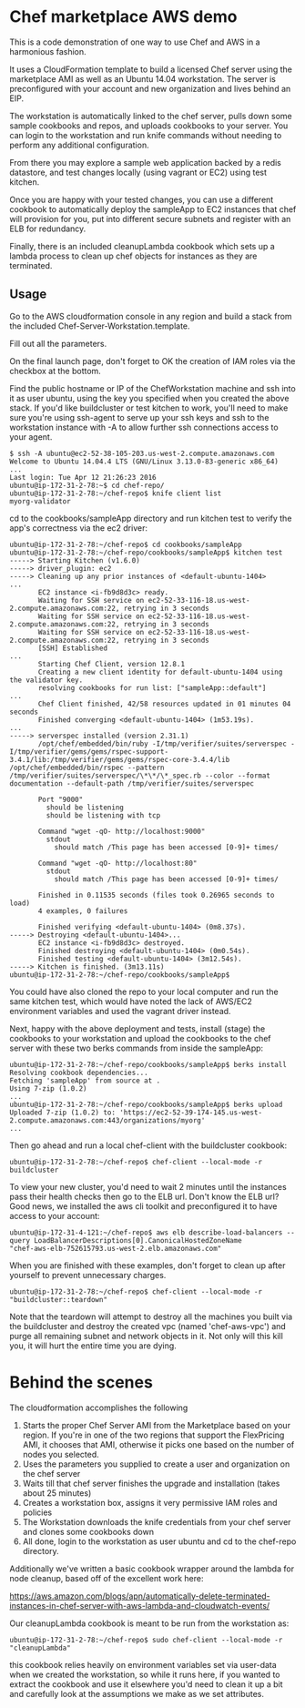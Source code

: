 # Chef marketplace AWS demo

This is a code demonstration of one way to use Chef and AWS in a harmonious fashion.

It uses a CloudFormation template to build a licensed Chef server using the marketplace AMI as well as
an Ubuntu 14.04 workstation. 
The server is preconfigured with your account and new organization and lives behind an EIP. 

The workstation is automatically linked to the chef server, pulls down some sample cookbooks and repos, 
and uploads cookbooks to your server. You can login to the workstation and run knife commands without 
needing to perform any additional configuration.

From there you may explore a sample web application backed by a redis datastore, and test changes locally
 (using vagrant or EC2) using test kitchen. 

Once you are happy with your tested changes, you can use a different cookbook to automatically deploy the
sampleApp to EC2 instances that chef will provision for you, put into different secure subnets and register 
with an ELB for redundancy.

Finally, there is an included cleanupLambda cookbook which sets up a lambda process to clean up
chef objects for instances as they are terminated.
 
## Usage 

Go to the AWS cloudformation console in any region and build a stack from the 
included Chef-Server-Workstation.template.

Fill out all the parameters.

On the final launch page, don't forget to OK the creation of IAM roles via the checkbox at the bottom.

Find the public hostname or IP of the ChefWorkstation machine and ssh into it as user ubuntu, 
using the key you specified when you created the above stack. If you'd like buildcluster or test kitchen to work,
you'll need to make sure you're using ssh-agent to serve up your ssh keys and ssh to the workstation instance
with -A to allow further ssh connections access to your agent. 

```
$ ssh -A ubuntu@ec2-52-38-105-203.us-west-2.compute.amazonaws.com  
Welcome to Ubuntu 14.04.4 LTS (GNU/Linux 3.13.0-83-generic x86_64)  
...  
Last login: Tue Apr 12 21:26:23 2016  
ubuntu@ip-172-31-2-78:~$ cd chef-repo/  
ubuntu@ip-172-31-2-78:~/chef-repo$ knife client list  
myorg-validator  
```

cd to the cookbooks/sampleApp directory and run kitchen test to verify the app's correctness via the ec2 driver:

```
ubuntu@ip-172-31-2-78:~/chef-repo$ cd cookbooks/sampleApp
ubuntu@ip-172-31-2-78:~/chef-repo/cookbooks/sampleApp$ kitchen test
-----> Starting Kitchen (v1.6.0)
-----> driver_plugin: ec2
-----> Cleaning up any prior instances of <default-ubuntu-1404>
...
       EC2 instance <i-fb9d8d3c> ready.
       Waiting for SSH service on ec2-52-33-116-18.us-west-2.compute.amazonaws.com:22, retrying in 3 seconds
       Waiting for SSH service on ec2-52-33-116-18.us-west-2.compute.amazonaws.com:22, retrying in 3 seconds
       Waiting for SSH service on ec2-52-33-116-18.us-west-2.compute.amazonaws.com:22, retrying in 3 seconds
       [SSH] Established
...
       Starting Chef Client, version 12.8.1
       Creating a new client identity for default-ubuntu-1404 using the validator key.
       resolving cookbooks for run list: ["sampleApp::default"]
...
       Chef Client finished, 42/58 resources updated in 01 minutes 04 seconds
       Finished converging <default-ubuntu-1404> (1m53.19s).
...
-----> serverspec installed (version 2.31.1)
       /opt/chef/embedded/bin/ruby -I/tmp/verifier/suites/serverspec -I/tmp/verifier/gems/gems/rspec-support-3.4.1/lib:/tmp/verifier/gems/gems/rspec-core-3.4.4/lib /opt/chef/embedded/bin/rspec --pattern /tmp/verifier/suites/serverspec/\*\*/\*_spec.rb --color --format documentation --default-path /tmp/verifier/suites/serverspec

       Port "9000"
         should be listening
         should be listening with tcp

       Command "wget -qO- http://localhost:9000"
         stdout
           should match /This page has been accessed [0-9]+ times/

       Command "wget -qO- http://localhost:80"
         stdout
           should match /This page has been accessed [0-9]+ times/

       Finished in 0.11535 seconds (files took 0.26965 seconds to load)
       4 examples, 0 failures

       Finished verifying <default-ubuntu-1404> (0m8.37s).
-----> Destroying <default-ubuntu-1404>...
       EC2 instance <i-fb9d8d3c> destroyed.
       Finished destroying <default-ubuntu-1404> (0m0.54s).
       Finished testing <default-ubuntu-1404> (3m12.54s).
-----> Kitchen is finished. (3m13.11s)
ubuntu@ip-172-31-2-78:~/chef-repo/cookbooks/sampleApp$
```



You could have also cloned the repo to your local computer and run the same kitchen test, which would have noted 
the lack of AWS/EC2 environment variables and used the vagrant driver instead.

Next, happy with the above deployment and tests, install (stage) the cookbooks to your workstation
and upload the cookbooks to the chef server with these two berks commands from inside the sampleApp:
```
ubuntu@ip-172-31-2-78:~/chef-repo/cookbooks/sampleApp$ berks install
Resolving cookbook dependencies...
Fetching 'sampleApp' from source at .
Using 7-zip (1.0.2)
...
ubuntu@ip-172-31-2-78:~/chef-repo/cookbooks/sampleApp$ berks upload
Uploaded 7-zip (1.0.2) to: 'https://ec2-52-39-174-145.us-west-2.compute.amazonaws.com:443/organizations/myorg'
...
```

Then go ahead and run a local chef-client with the buildcluster cookbook: 

```
ubuntu@ip-172-31-2-78:~/chef-repo$ chef-client --local-mode -r buildcluster
```

To view your new cluster, you'd need to wait 2 minutes until the instances pass their health checks then
go to the ELB url. Don't know the ELB url? Good news, we installed the aws cli toolkit and preconfigured
it to have access to your account:

```
ubuntu@ip-172-31-4-121:~/chef-repo$ aws elb describe-load-balancers --query LoadBalancerDescriptions[0].CanonicalHostedZoneName
"chef-aws-elb-752615793.us-west-2.elb.amazonaws.com"
```

When you are finished with these examples, don't forget to clean up after yourself to prevent unnecessary
charges.

```
ubuntu@ip-172-31-2-78:~/chef-repo$ chef-client --local-mode -r "buildcluster::teardown"
```
Note that the teardown will attempt to destroy all the machines you built via the buildcluster and destroy
the created vpc (named 'chef-aws-vpc') and purge all remaining subnet and network objects in it. Not only will this
kill you, it will hurt the entire time you are dying.



# Behind the scenes

The cloudformation accomplishes the following

1. Starts the proper Chef Server AMI from the Marketplace based on your region. If you're in one of the
two regions that support the FlexPricing AMI, it chooses that AMI, otherwise it picks one based on the 
number of nodes you selected.
2. Uses the parameters you supplied to create a user and organization on the chef server
3. Waits till that chef server finishes the upgrade and installation (takes about 25 minutes)
4. Creates a workstation box, assigns it very permissive IAM roles and policies
5. The Workstation downloads the knife credentials from your chef server and clones some cookbooks down
6. All done, login to the workstation as user ubuntu and cd to the chef-repo directory.

Additionally we've written a basic cookbook wrapper around the lambda for node cleanup, based off
of the excellent work here: 

https://aws.amazon.com/blogs/apn/automatically-delete-terminated-instances-in-chef-server-with-aws-lambda-and-cloudwatch-events/

Our cleanupLambda cookbook is meant to be run from the workstation as:

```
ubuntu@ip-172-31-2-78:~/chef-repo$ sudo chef-client --local-mode -r "cleanupLambda"
```

this cookbook relies heavily on environment variables set via user-data when we created the workstation, so 
while it runs here, if you wanted to extract the cookbook and use it elsewhere you'd need to clean it up
a bit and carefully look at the assumptions we make as we set attributes.
